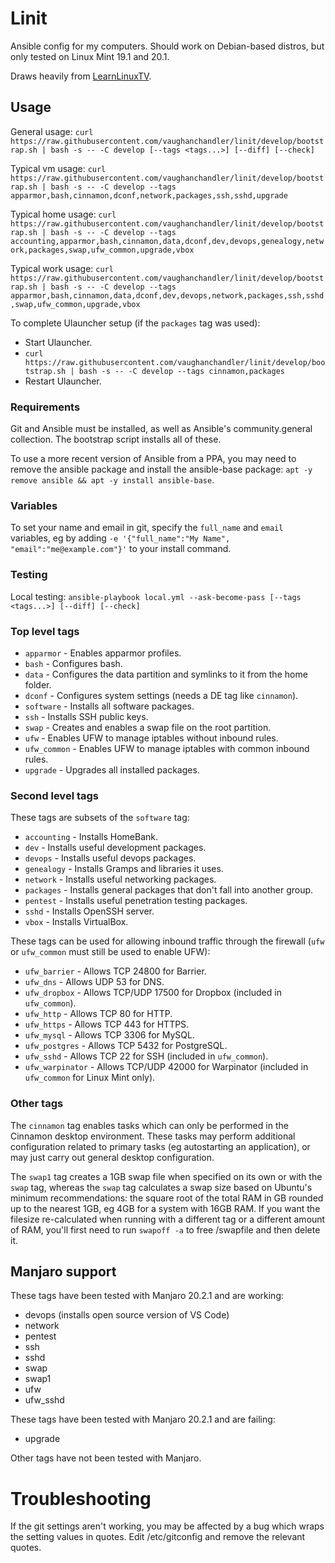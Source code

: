 # Linit

Ansible config for my computers. Should work on Debian-based distros, but only tested on Linux Mint 19.1 and 20.1.

Draws heavily from [LearnLinuxTV](https://github.com/LearnLinuxTV/personal_ansible_desktop_configs).

## Usage

General usage: `curl https://raw.githubusercontent.com/vaughanchandler/linit/develop/bootstrap.sh | bash -s -- -C develop [--tags <tags...>] [--diff] [--check]`

Typical vm usage: `curl https://raw.githubusercontent.com/vaughanchandler/linit/develop/bootstrap.sh | bash -s -- -C develop --tags apparmor,bash,cinnamon,dconf,network,packages,ssh,sshd,upgrade`

Typical home usage: `curl https://raw.githubusercontent.com/vaughanchandler/linit/develop/bootstrap.sh | bash -s -- -C develop --tags accounting,apparmor,bash,cinnamon,data,dconf,dev,devops,genealogy,network,packages,swap,ufw_common,upgrade,vbox`

Typical work usage: `curl https://raw.githubusercontent.com/vaughanchandler/linit/develop/bootstrap.sh | bash -s -- -C develop --tags apparmor,bash,cinnamon,data,dconf,dev,devops,network,packages,ssh,sshd,swap,ufw_common,upgrade,vbox`

To complete Ulauncher setup (if the `packages` tag was used):

* Start Ulauncher.
* `curl https://raw.githubusercontent.com/vaughanchandler/linit/develop/bootstrap.sh | bash -s -- -C develop --tags cinnamon,packages`
* Restart Ulauncher.

### Requirements

Git and Ansible must be installed, as well as Ansible's community.general collection. The bootstrap script installs all of these.

To use a more recent version of Ansible from a PPA, you may need to remove the ansible package and install the ansible-base package: `apt -y remove ansible && apt -y install ansible-base`.

### Variables

To set your name and email in git, specify the `full_name` and `email` variables, eg by adding `-e '{"full_name":"My Name", "email":"me@example.com"}'` to your install command.

### Testing

Local testing: `ansible-playbook local.yml --ask-become-pass [--tags <tags...>] [--diff] [--check]`

### Top level tags

* `apparmor` - Enables apparmor profiles.
* `bash` - Configures bash.
* `data` - Configures the data partition and symlinks to it from the home folder.
* `dconf` - Configures system settings (needs a DE tag like `cinnamon`).
* `software` - Installs all software packages.
* `ssh` - Installs SSH public keys.
* `swap` - Creates and enables a swap file on the root partition.
* `ufw` - Enables UFW to manage iptables without inbound rules.
* `ufw_common` - Enables UFW to manage iptables with common inbound rules.
* `upgrade` - Upgrades all installed packages.

### Second level tags

These tags are subsets of the `software` tag:

* `accounting` - Installs HomeBank.
* `dev` - Installs useful development packages.
* `devops` - Installs useful devops packages.
* `genealogy` - Installs Gramps and libraries it uses.
* `network` - Installs useful networking packages.
* `packages` - Installs general packages that don't fall into another group.
* `pentest` - Installs useful penetration testing packages.
* `sshd` - Installs OpenSSH server.
* `vbox` - Installs VirtualBox.

These tags can be used for allowing inbound traffic through the firewall (`ufw` or `ufw_common` must still be used to enable UFW):

* `ufw_barrier` - Allows TCP 24800 for Barrier.
* `ufw_dns` - Allows UDP 53 for DNS.
* `ufw_dropbox` - Allows TCP/UDP 17500 for Dropbox (included in `ufw_common`).
* `ufw_http` - Allows TCP 80 for HTTP.
* `ufw_https` - Allows TCP 443 for HTTPS.
* `ufw_mysql` - Allows TCP 3306 for MySQL.
* `ufw_postgres` - Allows TCP 5432 for PostgreSQL.
* `ufw_sshd` - Allows TCP 22 for SSH (included in `ufw_common`).
* `ufw_warpinator` - Allows TCP/UDP 42000 for Warpinator (included in `ufw_common` for Linux Mint only).

### Other tags

The `cinnamon` tag enables tasks which can only be performed in the Cinnamon desktop environment. These tasks may perform additional configuration related to primary tasks (eg autostarting an application), or may just carry out general desktop configuration.

The `swap1` tag creates a 1GB swap file when specified on its own or with the `swap` tag, whereas the `swap` tag calculates a swap size based on Ubuntu's minimum recommendations: the square root of the total RAM in GB rounded up to the nearest 1GB, eg 4GB for a system with 16GB RAM. If you want the filesize re-calculated when running with a different tag or a different amount of RAM, you'll first need to run `swapoff -a` to free /swapfile and then delete it.

## Manjaro support

These tags have been tested with Manjaro 20.2.1 and are working:

* devops (installs open source version of VS Code)
* network
* pentest
* ssh
* sshd
* swap
* swap1
* ufw
* ufw_sshd

These tags have been tested with Manjaro 20.2.1 and are failing:

* upgrade

Other tags have not been tested with Manjaro.

# Troubleshooting

If the git settings aren't working, you may be affected by a bug which wraps the setting values in quotes. Edit /etc/gitconfig and remove the relevant quotes.
